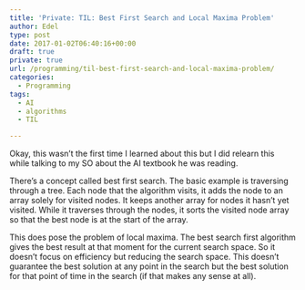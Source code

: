 ```yaml
---
title: 'Private: TIL: Best First Search and Local Maxima Problem'
author: Edel
type: post
date: 2017-01-02T06:40:16+00:00
draft: true
private: true
url: /programming/til-best-first-search-and-local-maxima-problem/
categories:
  - Programming
tags:
  - AI
  - algorithms
  - TIL

---
```

Okay, this wasn&#8217;t the first time I learned about this but I did relearn this while talking to my SO about the AI textbook he was reading.

There&#8217;s a concept called best first search. The basic example is traversing through a tree. Each node that the algorithm visits, it adds the node to an array solely for visited nodes. It keeps another array for nodes it hasn&#8217;t yet visited. While it traverses through the nodes, it sorts the visited node array so that the best node is at the start of the array.

This does pose the problem of local maxima. The best search first algorithm gives the best result at that moment for the current search space. So it doesn&#8217;t focus on efficiency but reducing the search space. This doesn&#8217;t guarantee the best solution at any point in the search but the best solution for that point of time in the search (if that makes any sense at all).